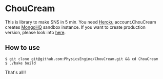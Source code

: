ChouCream
=========

This is library to make SNS in 5 min.
You need [Heroku](http://www.heroku.com) account.ChouCream creates [MongoHQ](http://www.mongohq.com) sandbox instance.
If you want to create production version, please look into [here](https://devcenter.heroku.com/articles/mongohq#upgrading-your-database).

## How to use

    $ git clone git@github.com:PhysicsEngine/ChouCream.git && cd ChouCream
    $ ./bake build

That's all!!

